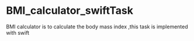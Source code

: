 # BMI_calculator_swiftTask
BMI calculator is to calculate the body mass index ,this task is implemented with swift 

